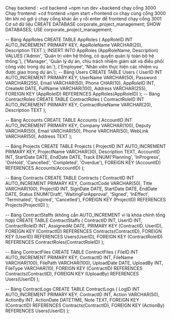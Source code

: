 Chạy backend :
+cd backend
+npm run dev
+backend chạy cổng 3000
Chạy frontend:
+cd frontend
+npm start
+frontend cx chạy cùng cổng 3000 lên khi nó gợi ý chạy cổng khác ấn y rồi enter để frontend chạy cổng 3001
Cơ sở dữ liệu
CREATE DATABASE corporate_project_management;
SHOW DATABASES;
USE corporate_project_management;

-- Bảng AppRoles
CREATE TABLE AppRoles (
    AppRoleID INT AUTO_INCREMENT PRIMARY KEY,
    AppRoleName VARCHAR(20),
    Description TEXT
);
INSERT INTO AppRoles (AppRoleName, Description) VALUES
('Admin', 'Quản trị viên hệ thống, có quyền quản lý toàn bộ hệ thống.'),
('Manager', 'Quản lý dự án, chịu trách nhiệm giám sát và điều phối công việc trong dự án.'),
('Employee', 'Nhân viên thực hiện các nhiệm vụ được giao trong dự án.');
-- Bảng Users
CREATE TABLE Users (
    UserID INT AUTO_INCREMENT PRIMARY KEY,
    UserName VARCHAR(50),
    Password VARCHAR(255),
    Email VARCHAR(50),
    Phone CHAR(10),
    AppRoleID INT,
    CreateAt DATE,
    FullName VARCHAR(100),
    Address VARCHAR(255),
    FOREIGN KEY (AppRoleID) REFERENCES AppRoles(AppRoleID)
);
-- Bảng ContractRoles
CREATE TABLE ContractRoles (
    ContractRoleID INT AUTO_INCREMENT PRIMARY KEY,
    ContractRoleName VARCHAR(20),
    Description TEXT
);

-- Bảng Accounts
CREATE TABLE Accounts (
    AccountID INT AUTO_INCREMENT PRIMARY KEY,
    Company VARCHAR(100),
    Deputy VARCHAR(50),
    Email VARCHAR(50),
    Phone VARCHAR(50),
    WebLink VARCHAR(50),
    Address TEXT
);

-- Bảng Projects
CREATE TABLE Projects (
    ProjectID INT AUTO_INCREMENT PRIMARY KEY,
    ProjectName VARCHAR(30),
    Description TEXT,
    AccountID INT,
    StartDate DATE,
    EndDate DATE,
    Track ENUM('Planning', 'InProgress', 'OnHold', 'Cancelled', 'Completed', 'Overdue'),
    FOREIGN KEY (AccountID) REFERENCES Accounts(AccountID)
);

-- Bảng Contracts
CREATE TABLE Contracts (
    ContractID INT AUTO_INCREMENT PRIMARY KEY,
    ContractCode VARCHAR(50),
    Title VARCHAR(100),
    ProjectID INT,
    SignDate DATE,
    StartDate DATE,
    EndDate DATE,
    Status ENUM('Draft', 'WaitingForApproval', 'Signed', 'InEffect', 'Terminated', 'Expired', 'Cancelled'),
    FOREIGN KEY (ProjectID) REFERENCES Projects(ProjectID)
);

-- Bảng ContractStaffs (không cần AUTO_INCREMENT vì là khóa chính tổng hợp)
CREATE TABLE ContractStaffs (
    ContractID INT,
    UserID INT,
    ContractRoleID INT,
    AssignedAt DATE,
    PRIMARY KEY (ContractID, UserID),
    FOREIGN KEY (ContractID) REFERENCES Contracts(ContractID),
    FOREIGN KEY (UserID) REFERENCES Users(UserID),
    FOREIGN KEY (ContractRoleID) REFERENCES ContractRoles(ContractRoleID)
);

-- Bảng ContractFiles
CREATE TABLE ContractFiles (
    FileID INT AUTO_INCREMENT PRIMARY KEY,
    ContractID INT,
    FileName VARCHAR(100),
    FilePath VARCHAR(100),
    UploadDate DATE,
    UploadBy INT,
    FileType VARCHAR(10),
    FOREIGN KEY (ContractID) REFERENCES Contracts(ContractID),
    FOREIGN KEY (UploadBy) REFERENCES Users(UserID)
);

-- Bảng ContractLogs
CREATE TABLE ContractLogs (
    LogID INT AUTO_INCREMENT PRIMARY KEY,
    ContractID INT,
    Action VARCHAR(50),
    ActionBy INT,
    ActionDate DATETIME,
    Note TEXT,
    FOREIGN KEY (ContractID) REFERENCES Contracts(ContractID),
    FOREIGN KEY (ActionBy) REFERENCES Users(UserID)
);


